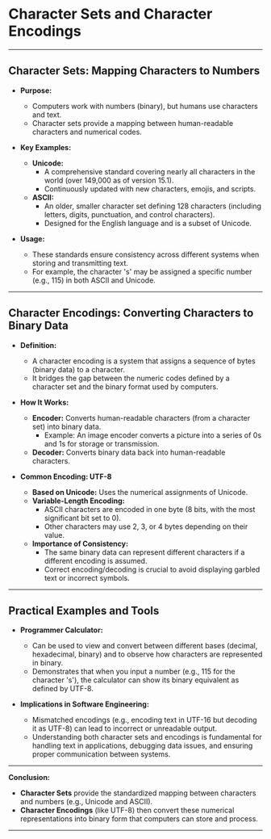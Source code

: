 # Character Sets and Character Encodings

---

## Character Sets: Mapping Characters to Numbers

- **Purpose:**

  - Computers work with numbers (binary), but humans use characters and text.
  - Character sets provide a mapping between human-readable characters and numerical codes.

- **Key Examples:**
  - **Unicode:**
    - A comprehensive standard covering nearly all characters in the world (over 149,000 as of version 15.1).
    - Continuously updated with new characters, emojis, and scripts.
  - **ASCII:**
    - An older, smaller character set defining 128 characters (including letters, digits, punctuation, and control characters).
    - Designed for the English language and is a subset of Unicode.
- **Usage:**
  - These standards ensure consistency across different systems when storing and transmitting text.
  - For example, the character 's' may be assigned a specific number (e.g., 115) in both ASCII and Unicode.

---

## Character Encodings: Converting Characters to Binary Data

- **Definition:**

  - A character encoding is a system that assigns a sequence of bytes (binary data) to a character.
  - It bridges the gap between the numeric codes defined by a character set and the binary format used by computers.

- **How It Works:**
  - **Encoder:** Converts human-readable characters (from a character set) into binary data.
    - Example: An image encoder converts a picture into a series of 0s and 1s for storage or transmission.
  - **Decoder:** Converts binary data back into human-readable characters.
- **Common Encoding: UTF-8**
  - **Based on Unicode:** Uses the numerical assignments of Unicode.
  - **Variable-Length Encoding:**
    - ASCII characters are encoded in one byte (8 bits, with the most significant bit set to 0).
    - Other characters may use 2, 3, or 4 bytes depending on their value.
  - **Importance of Consistency:**
    - The same binary data can represent different characters if a different encoding is assumed.
    - Correct encoding/decoding is crucial to avoid displaying garbled text or incorrect symbols.

---

## Practical Examples and Tools

- **Programmer Calculator:**

  - Can be used to view and convert between different bases (decimal, hexadecimal, binary) and to observe how characters are represented in binary.
  - Demonstrates that when you input a number (e.g., 115 for the character 's'), the calculator can show its binary equivalent as defined by UTF-8.

- **Implications in Software Engineering:**
  - Mismatched encodings (e.g., encoding text in UTF-16 but decoding it as UTF-8) can lead to incorrect or unreadable output.
  - Understanding both character sets and encodings is fundamental for handling text in applications, debugging data issues, and ensuring proper communication between systems.

---

**Conclusion:**

- **Character Sets** provide the standardized mapping between characters and numbers (e.g., Unicode and ASCII).
- **Character Encodings** (like UTF-8) then convert these numerical representations into binary form that computers can store and process.

---
